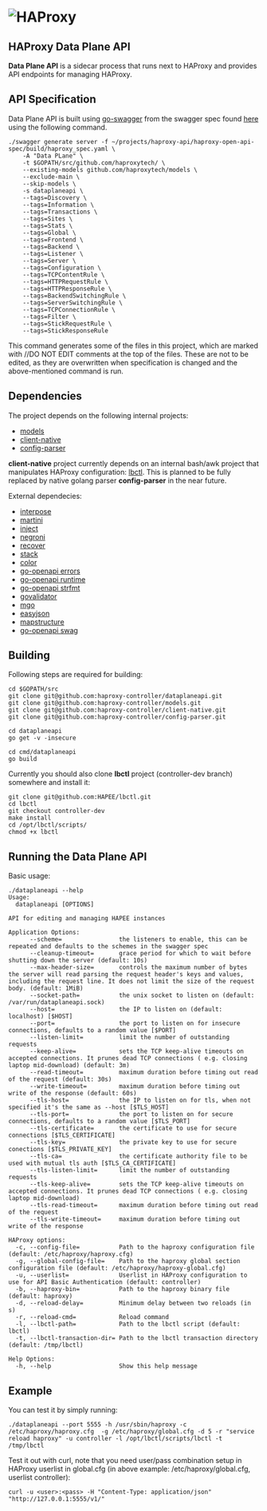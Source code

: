 # ![HAProxy](../assets/images/haproxy-weblogo-210x49.png "HAProxy")

## HAProxy Data Plane API

**Data Plane API** is a sidecar process that runs next to HAProxy and provides API endpoints for managing HAProxy.

## API Specification

Data Plane API is built using [go-swagger](https://github.com/go-swagger/go-swagger) from the swagger spec found [here](http://github.com/haproxytech/haproxy-open-api-spec/blob/2.0/build/haproxy_spec.yaml) using the following command.

```
./swagger generate server -f ~/projects/haproxy-api/haproxy-open-api-spec/build/haproxy_spec.yaml \
    -A "Data PLane" \
    -t $GOPATH/src/github.com/haproxytech/ \
    --existing-models github.com/haproxytech/models \
    --exclude-main \
    --skip-models \
    -s dataplaneapi \
    --tags=Discovery \
    --tags=Information \
    --tags=Transactions \
    --tags=Sites \
    --tags=Stats \
    --tags=Global \
    --tags=Frontend \
    --tags=Backend \
    --tags=Listener \
    --tags=Server \
    --tags=Configuration \
    --tags=TCPContentRule \
    --tags=HTTPRequestRule \
    --tags=HTTPResponseRule \
    --tags=BackendSwitchingRule \
    --tags=ServerSwitchingRule \
    --tags=TCPConnectionRule \
    --tags=Filter \
    --tags=StickRequestRule \
    --tags=StickResponseRule
```

This command generates some of the files in this project, which are marked with //DO NOT EDIT comments at the top of the files. These are not to be edited, as they are overwritten when specification is changed and the above-mentioned command is run.

## Dependencies

The project depends on the following internal projects:
- [models](http://github.com/haproxytech/models)
- [client-native](http://github.com/haproxytech/client-native)
- [config-parser](http://github.com/haproxytech/config-parser)

**client-native** project currently depends on an internal bash/awk project that manipulates HAProxy configuration: [lbctl](http://github.com/HAPEE/lbctl). This is planned to be fully replaced by native golang parser **config-parser** in the near future.

External dependecies:
- [interpose](https://github.com/carbocation/interpose)
- [martini](https://github.com/go-martini/martini)
- [inject](https://github.com/codegangsta/inject)
- [negroni](https://github.com/urfave/negroni)
- [recover](https://github.com/dre1080/recover)
- [stack](https://github.com/facebookgo/stack)
- [color](github.com/fatih/color)
- [go-openapi errors](https://github.com/go-openapi/errors)
- [go-openapi runtime](https://github.com/go-openapi/runtime)
- [go-openapi strfmt](https://github.com/go-openapi/strfmt)
- [govalidator](https://github.com/asaskevich/govalidator)
- [mgo](https://github.com/globalsign/mgo)
- [easyjson](https://github.com/mailru/easyjson)
- [mapstructure](https://github.com/mitchellh/mapstructure)
- [go-openapi swag](https://github.com/go-openapi/swag)

## Building

Following steps are required for building:

```
cd $GOPATH/src
git clone git@github.com:haproxy-controller/dataplaneapi.git
git clone git@github.com:haproxy-controller/models.git
git clone git@github.com:haproxy-controller/client-native.git
git clone git@github.com:haproxy-controller/config-parser.git

cd dataplaneapi
go get -v -insecure

cd cmd/dataplaneapi
go build
```

Currently you should also clone **lbctl** project (controller-dev branch) somewhere and install it:

```
git clone git@github.com:HAPEE/lbctl.git
cd lbctl
git checkout controller-dev
make install
cd /opt/lbctl/scripts/
chmod +x lbctl
```

## Running the Data Plane API

Basic usage:

```
./dataplaneapi --help
Usage:
  dataplaneapi [OPTIONS]

API for editing and managing HAPEE instances

Application Options:
      --scheme=                the listeners to enable, this can be repeated and defaults to the schemes in the swagger spec
      --cleanup-timeout=       grace period for which to wait before shutting down the server (default: 10s)
      --max-header-size=       controls the maximum number of bytes the server will read parsing the request header's keys and values, including the request line. It does not limit the size of the request body. (default: 1MiB)
      --socket-path=           the unix socket to listen on (default: /var/run/dataplaneapi.sock)
      --host=                  the IP to listen on (default: localhost) [$HOST]
      --port=                  the port to listen on for insecure connections, defaults to a random value [$PORT]
      --listen-limit=          limit the number of outstanding requests
      --keep-alive=            sets the TCP keep-alive timeouts on accepted connections. It prunes dead TCP connections ( e.g. closing laptop mid-download) (default: 3m)
      --read-timeout=          maximum duration before timing out read of the request (default: 30s)
      --write-timeout=         maximum duration before timing out write of the response (default: 60s)
      --tls-host=              the IP to listen on for tls, when not specified it's the same as --host [$TLS_HOST]
      --tls-port=              the port to listen on for secure connections, defaults to a random value [$TLS_PORT]
      --tls-certificate=       the certificate to use for secure connections [$TLS_CERTIFICATE]
      --tls-key=               the private key to use for secure conections [$TLS_PRIVATE_KEY]
      --tls-ca=                the certificate authority file to be used with mutual tls auth [$TLS_CA_CERTIFICATE]
      --tls-listen-limit=      limit the number of outstanding requests
      --tls-keep-alive=        sets the TCP keep-alive timeouts on accepted connections. It prunes dead TCP connections ( e.g. closing laptop mid-download)
      --tls-read-timeout=      maximum duration before timing out read of the request
      --tls-write-timeout=     maximum duration before timing out write of the response

HAProxy options:
  -c, --config-file=           Path to the haproxy configuration file (default: /etc/haproxy/haproxy.cfg)
  -g, --global-config-file=    Path to the haproxy global section configuration file (default: /etc/haproxy/haproxy-global.cfg)
  -u, --userlist=              Userlist in HAProxy configuration to use for API Basic Authentication (default: controller)
  -b, --haproxy-bin=           Path to the haproxy binary file (default: haproxy)
  -d, --reload-delay=          Minimum delay between two reloads (in s)
  -r, --reload-cmd=            Reload command
  -l, --lbctl-path=            Path to the lbctl script (default: lbctl)
  -t, --lbctl-transaction-dir= Path to the lbctl transaction directory (default: /tmp/lbctl)

Help Options:
  -h, --help                   Show this help message
```

## Example 

You can test it by simply running:

```
./dataplaneapi --port 5555 -h /usr/sbin/haproxy -c /etc/haproxy/haproxy.cfg  -g /etc/haproxy/global.cfg -d 5 -r "service reload haproxy" -u controller -l /opt/lbctl/scripts/lbctl -t /tmp/lbctl
```

Test it out with curl, note that you need user/pass combination setup in HAProxy userlist in global.cfg (in above example: /etc/haproxy/global.cfg, userlist controller):

```
curl -u <user>:<pass> -H "Content-Type: application/json" "http://127.0.0.1:5555/v1/"
```